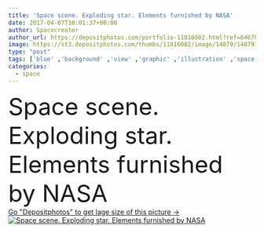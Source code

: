 ```yaml
---
title: 'Space scene. Exploding star. Elements furnished by NASA'
date: 2017-04-07T10:01:37+00:00
author: Spacecreator
author_url: https://depositphotos.com/portfolio-11816002.html?ref=64678756
image: https://st3.depositphotos.com/thumbs/11816002/image/14879/148791433/api_thumb_450.jpg?forcejpeg=true
type: "post"
tags: ['blue' ,'background' ,'view' ,'graphic' ,'illustration' ,'space' ,'sky' ,'bright' ,'sun' ,'field' ,'abstract' ,'light' ,'solar' ,'black' ,'star' ,'fantasy' ,'purple' ,'night' ,'glow' ,'astrology' ,'way' ,'wallpaper' ,'earth' ,'planet' ,'clouds' ,'science' ,'moon' ,'system' ,'deep' ,'astronomy' ,'galaxy' ,'universe' ,'telescope' ,'distant' ,'infinity' ,'fiction' ,'orbit' ,'exploration' ,'cosmos' ,'comet' ,'dust' ,'nebula' ,'satellite' ,'outer' ,'plasma' ,'cluster' ,'celestial' ,'milky' ,'andromeda' ,'nebulae' ]
categories: 
  - space
---
```

<div aling="center">
            <font size="60"> Space scene. Exploding star. Elements furnished by NASA</font>   
</div>
<div>
    <a href='https://st3.depositphotos.com/thumbs/11816002/image/14879/148791433/api_thumb_450.jpg?forcejpeg=true?ref=64678756' target=_blank > Go "Depositphotos" to get lage size of this picture ->
        <img href='https://st3.depositphotos.com/thumbs/11816002/image/14879/148791433/api_thumb_450.jpg?forcejpeg=true?ref=64678756' src='https://st3.depositphotos.com/11816002/14879/i/950/depositphotos_148791433-stock-photo-space-scene-exploding-star-elements.jpg?forcejpeg=true' alt='Space scene. Exploding star. Elements furnished by NASA' >
    </a>
</div>
